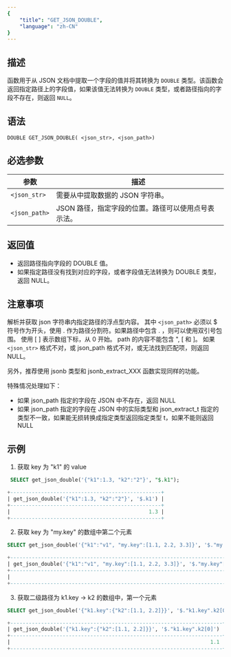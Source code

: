 ```yaml
---
{
    "title": "GET_JSON_DOUBLE",
    "language": "zh-CN"
}
---
```


## 描述

函数用于从 JSON 文档中提取一个字段的值并将其转换为 `DOUBLE` 类型。该函数会返回指定路径上的字段值，如果该值无法转换为 `DOUBLE` 类型，或者路径指向的字段不存在，则返回 `NULL`。

## 语法

`DOUBLE GET_JSON_DOUBLE( <json_str>, <json_path>)`


## 必选参数

| 参数 | 描述 |
|------|------|
| `<json_str>` | 需要从中提取数据的 JSON 字符串。 |
| `<json_path>` | JSON 路径，指定字段的位置。路径可以使用点号表示法。 |


## 返回值

- 返回路径指向字段的 DOUBLE 值。
- 如果指定路径没有找到对应的字段，或者字段值无法转换为 DOUBLE 类型，返回 NULL。

## 注意事项

解析并获取 json 字符串内指定路径的浮点型内容。
其中 `<json_path>` 必须以 $ 符号作为开头，使用 . 作为路径分割符。如果路径中包含 . ，则可以使用双引号包围。
使用 [ ] 表示数组下标，从 0 开始。
path 的内容不能包含 ", [ 和 ]。
如果 `<json_str>` 格式不对，或 json_path 格式不对，或无法找到匹配项，则返回 NULL。

另外，推荐使用 jsonb 类型和 jsonb_extract_XXX 函数实现同样的功能。

特殊情况处理如下：
- 如果 json_path 指定的字段在 JSON 中不存在，返回 NULL
- 如果 json_path 指定的字段在 JSON 中的实际类型和 json_extract_t 指定的类型不一致，如果能无损转换成指定类型返回指定类型 t，如果不能则返回 NULL

## 示例

1. 获取 key 为 "k1" 的 value

```sql
 SELECT get_json_double('{"k1":1.3, "k2":"2"}', "$.k1");
 ```

 ```sql
+-------------------------------------------------+
| get_json_double('{"k1":1.3, "k2":"2"}', '$.k1') |
+-------------------------------------------------+
|                                             1.3 |
+-------------------------------------------------+
```

2. 获取 key 为 "my.key" 的数组中第二个元素

```sql
SELECT get_json_double('{"k1":"v1", "my.key":[1.1, 2.2, 3.3]}', '$."my.key"[1]');
```

```sql
+---------------------------------------------------------------------------+
| get_json_double('{"k1":"v1", "my.key":[1.1, 2.2, 3.3]}', '$."my.key"[1]') |
+---------------------------------------------------------------------------+
|                                                                       2.2 |
+---------------------------------------------------------------------------+
```

3. 获取二级路径为 k1.key -> k2 的数组中，第一个元素

```sql
SELECT get_json_double('{"k1.key":{"k2":[1.1, 2.2]}}', '$."k1.key".k2[0]');
```

```sql
+---------------------------------------------------------------------+
| get_json_double('{"k1.key":{"k2":[1.1, 2.2]}}', '$."k1.key".k2[0]') |
+---------------------------------------------------------------------+
|                                                                 1.1 |
+---------------------------------------------------------------------+
```

